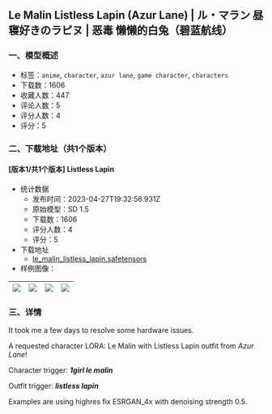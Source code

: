 ## Le Malin Listless Lapin (Azur Lane) | ル・マラン 昼寝好きのラピヌ | 恶毒 懒懒的白兔（碧蓝航线）
### 一、模型概述

- 标签：`anime`, `character`, `azur lane`, `game character`, `characters`
- 下载数：1606
- 收藏人数：447
- 评论人数：5
- 评分人数：4
- 评分：5

### 二、下载地址（共1个版本）

#### [版本1/共1个版本] Listless Lapin

- 统计数据
  - 发布时间：2023-04-27T19:32:56.931Z
  - 原始模型：SD 1.5
  - 下载数：1606
  - 评分人数：4
  - 评分：5
- 下载地址
  - [le_malin_listless_lapin.safetensors](https://civitai.com/api/download/models/56837)
- 样例图像：

| <img src="https://image.civitai.com/xG1nkqKTMzGDvpLrqFT7WA/acc29cdb-845a-43f8-0057-9fabd4302c00/width=450/616236.jpeg" /> | <img src="https://image.civitai.com/xG1nkqKTMzGDvpLrqFT7WA/31b6dd33-050d-44cb-8a17-dfd7c3a36900/width=450/616234.jpeg" /> | <img src="https://image.civitai.com/xG1nkqKTMzGDvpLrqFT7WA/c7161edc-c3b6-4658-ca10-8ab50b695a00/width=450/616240.jpeg" /> | <img src="https://image.civitai.com/xG1nkqKTMzGDvpLrqFT7WA/b3b1d8d0-5264-426f-5d39-559dc3e00400/width=450/616235.jpeg" /> |
| ---- | ---- | ---- | ---- |


### 三、详情
<p>It took me a few days to resolve some hardware issues.</p><p>A requested character LORA: Le Malin with Listless Lapin outfit from <em>Azur Lane</em>! </p><p>Character trigger: <strong><em>1girl le malin</em></strong></p><p>Outfit trigger: <strong><em>listless lapin</em></strong></p><p>Examples are using highres fix ESRGAN_4x with denoising strength 0.5.</p>
